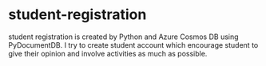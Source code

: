 # student-registration
student registration is created by Python and Azure Cosmos DB using PyDocumentDB. I try to create student account which encourage student to give their opinion and involve activities as much as possible. 
